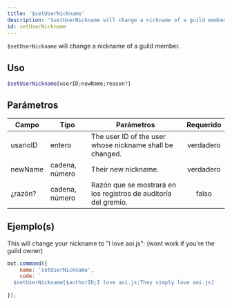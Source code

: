```yaml
---
title: '$setUserNickname'
description: '$setUserNickname will change a nickname of a guild member.'
id: setUserNickname
---
```


`$setUserNickname` will change a nickname of a guild member.

## Uso

```php
$setUserNickname[userID;newName;reason?]
```

## Parámetros

| Campo    | Tipo           | Parámetros                                                      | Requerido |
| -------- | -------------- | --------------------------------------------------------------- |:---------:|
| usarioID | entero         | The user ID of the user whose nickname shall be changed.        | verdadero |
| newName  | cadena, número | Their new nickname.                                             | verdadero |
| ¿razón?  | cadena, número | Razón que se mostrará en los registros de auditoría del gremio. |   falso   |

## Ejemplo(s)

This will change your nickname to "I love aoi.js": (wont work if you're the guild owner)

```javascript
bot.command({
    name: 'setUserNickname',
    code: `
  $setUserNickname[$authorID;I love aoi.js;They simply love aoi.js]
  `
});
```
